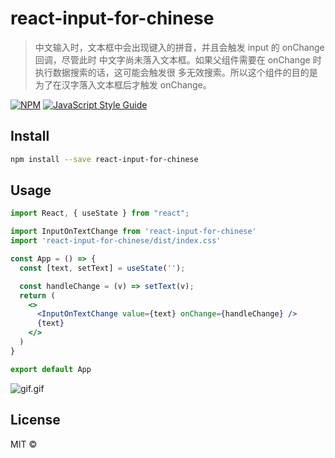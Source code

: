 # react-input-for-chinese

> 中文输入时，文本框中会出现键入的拼音，并且会触发 input 的 onChange 回调，尽管此时
> 中文字尚未落入文本框。如果父组件需要在 onChange 时执行数据搜索的话，这可能会触发很
> 多无效搜索。所以这个组件的目的是为了在汉字落入文本框后才触发 onChange。

[![NPM](https://img.shields.io/npm/v/react-input-for-chinese.svg)](https://www.npmjs.com/package/react-input-for-chinese) [![JavaScript Style Guide](https://img.shields.io/badge/code_style-standard-brightgreen.svg)](https://standardjs.com)

## Install

```bash
npm install --save react-input-for-chinese
```

## Usage

```jsx
import React, { useState } from "react";

import InputOnTextChange from 'react-input-for-chinese'
import 'react-input-for-chinese/dist/index.css'

const App = () => {
  const [text, setText] = useState('');

  const handleChange = (v) => setText(v);
  return (
    <>
      <InputOnTextChange value={text} onChange={handleChange} />
      {text}
    </>
  )
}

export default App

```
![gif.gif](..%2F..%2FDesktop%2Fgif.gif)
## License

MIT © [](https://github.com/)
